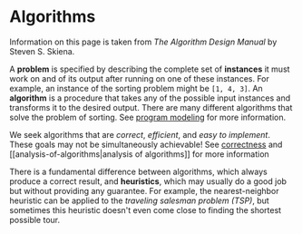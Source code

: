 # Algorithms

Information on this page is taken from _The Algorithm Design Manual_ by Steven
S. Skiena.

A **problem** is specified by describing the complete set of **instances** it
must work on and of its output after running on one of these instances. For
example, an instance of the sorting problem might be `[1, 4, 3]`. An
**algorithm** is a procedure that takes any of the possible input instances and
transforms it to the desired output. There are many different algorithms that
solve the problem of sorting. See [program modeling](program-modeling.org) for
more information.

We seek algorithms that are _correct_, _efficient_, and _easy to implement_.
These goals may not be simultaneously achievable! See
[correctness](correctness.org) and
[[analysis-of-algorithms|analysis of algorithms]] for more information

There is a fundamental difference between algorithms, which always produce a
correct result, and **heuristics**, which may usually do a good job but without
providing any guarantee. For example, the nearest-neighbor heuristic can be
applied to the _traveling salesman problem (TSP)_, but sometimes this heuristic
doesn't even come close to finding the shortest possible tour.
